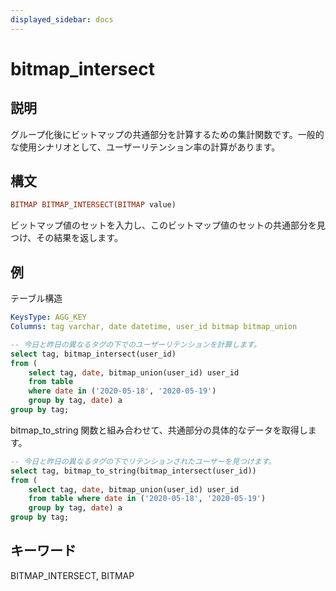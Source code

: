 ```yaml
---
displayed_sidebar: docs
---
```


# bitmap_intersect

## 説明

グループ化後にビットマップの共通部分を計算するための集計関数です。一般的な使用シナリオとして、ユーザーリテンション率の計算があります。

## 構文

```Haskell
BITMAP BITMAP_INTERSECT(BITMAP value)
```

ビットマップ値のセットを入力し、このビットマップ値のセットの共通部分を見つけ、その結果を返します。

## 例

テーブル構造

```yml
KeysType: AGG_KEY
Columns: tag varchar, date datetime, user_id bitmap bitmap_union
```

```SQL
-- 今日と昨日の異なるタグの下でのユーザーリテンションを計算します。
select tag, bitmap_intersect(user_id)
from (
    select tag, date, bitmap_union(user_id) user_id
    from table
    where date in ('2020-05-18', '2020-05-19')
    group by tag, date) a
group by tag;
```

bitmap_to_string 関数と組み合わせて、共通部分の具体的なデータを取得します。

```SQL
-- 今日と昨日の異なるタグの下でリテンションされたユーザーを見つけます。
select tag, bitmap_to_string(bitmap_intersect(user_id))
from (
    select tag, date, bitmap_union(user_id) user_id
    from table where date in ('2020-05-18', '2020-05-19')
    group by tag, date) a
group by tag;
```

## キーワード

BITMAP_INTERSECT, BITMAP